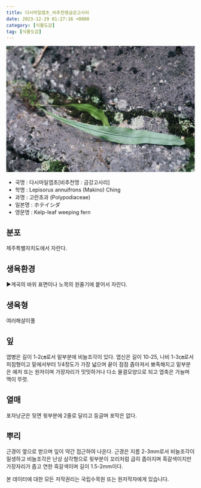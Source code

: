 ```yaml
---
title: 다시마일엽초_비추천명금강고사리
date: 2023-12-29 01:27:16 +0800
category: [식물도감]
tag: [식물도감]
---
```




![다시마일엽초[비추천명 : 금강고사리]](/assets/img/fileUpload/plants/basic/Dennstaedtiaceae/Lepisorus/4260/1_th2.JPG)
- 국명 : 다시마일엽초[비추천명 : 금강고사리]
- 학명 : Lepisorus annuifrons (Makino) Ching
- 과명 : 고란초과 (Polypodiaceae)
- 일본명 : ホテイシダ
- 영문명 : Kelp-leaf weeping fern


## 분포
제주특별자치도에서 자란다.
## 생육환경
▶계곡의 바위 표면이나 노목의 원줄기에 붙어서 자란다.
## 생육형
여러해살이풀
## 잎
엽병은 길이 1-2㎝로서 밑부분에 비늘조각이 있다. 엽신은 길이 10-25, 나비 1-3㎝로서 피침형이고 밑에서부터 1/4정도가 가장 넓으며 끝이 점점 좁아져서 뾰족해지고 밑부분은 예저 또는 원저이며 가장자리가 밋밋하거나 다소 물결모양으로 되고 엽축은 가늘며 맥이 뚜렷.
## 열매
포자낭군은 뒷면 윗부분에 2줄로 달리고 둥글며 포막은 없다.
## 뿌리
근경이 옆으로 벋으며 잎이 약간 접근하여 나온다. 근경은 지름 2-3mm로서 비늘조각이 밀생하고 비늘조각은 난상 삼각형으로 윗부분이 꼬리처럼 급히 좁아지며 흑갈색이지만 가장자리가 좁고 연한 흑갈색이며 길이 1.5-2mm이다.






본 데이터에 대한 모든 저작권리는 국립수목원 또는 원저작자에게 있습니다.
